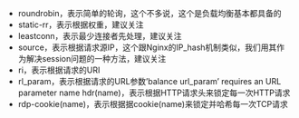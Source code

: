 - roundrobin，表示简单的轮询，这个不多说，这个是负载均衡基本都具备的
- static-rr，表示根据权重，建议关注
- leastconn，表示最少连接者先处理，建议关注
- source，表示根据请求源IP，这个跟Nginx的IP_hash机制类似，我们用其作为解决session问题的一种方法，建议关注
- ri，表示根据请求的URI
- rl_param，表示根据请求的URL参数’balance url_param’ requires an URL parameter name
  hdr(name)，表示根据HTTP请求头来锁定每一次HTTP请求
- rdp-cookie(name)，表示根据据cookie(name)来锁定并哈希每一次TCP请求